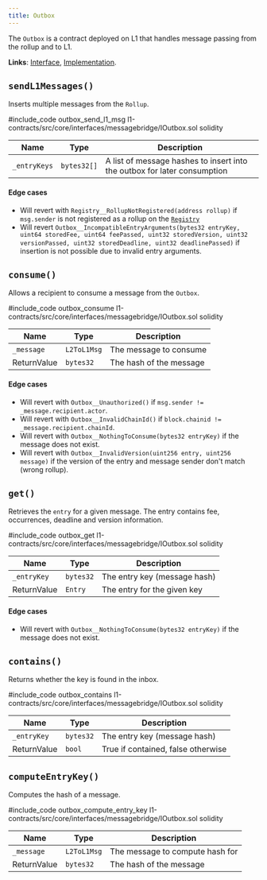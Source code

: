 ```yaml
---
title: Outbox
---
```


The `Outbox` is a contract deployed on L1 that handles message passing from the rollup and to L1.

**Links**: [Interface](https://github.com/AztecProtocol/aztec-packages/blob/master/l1-contracts/src/core/interfaces/messagebridge/IOutbox.sol), [Implementation](https://github.com/AztecProtocol/aztec-packages/blob/master/l1-contracts/src/core/messagebridge/Outbox.sol).

## `sendL1Messages()`

Inserts multiple messages from the `Rollup`.

#include_code outbox_send_l1_msg l1-contracts/src/core/interfaces/messagebridge/IOutbox.sol solidity

| Name           | Type    | Description |
| -------------- | ------- | ----------- |
| `_entryKeys`         | `bytes32[]` | A list of message hashes to insert into the outbox for later consumption |

#### Edge cases

- Will revert with `Registry__RollupNotRegistered(address rollup)` if `msg.sender` is not registered as a rollup on the [`Registry`](./registry.md)
- Will revert `Outbox__IncompatibleEntryArguments(bytes32 entryKey, uint64 storedFee, uint64 feePassed, uint32 storedVersion, uint32 versionPassed, uint32 storedDeadline, uint32 deadlinePassed)` if insertion is not possible due to invalid entry arguments.

## `consume()`

Allows a recipient to consume a message from the `Outbox`.

#include_code outbox_consume l1-contracts/src/core/interfaces/messagebridge/IOutbox.sol solidity


| Name           | Type        | Description |
| -------------- | -------     | ----------- |
| `_message`     | `L2ToL1Msg` | The message to consume |
| ReturnValue    | `bytes32`   | The hash of the message | 

#### Edge cases

- Will revert with `Outbox__Unauthorized()` if `msg.sender != _message.recipient.actor`. 
- Will revert with `Outbox__InvalidChainId()` if `block.chainid != _message.recipient.chainId`.
- Will revert with `Outbox__NothingToConsume(bytes32 entryKey)` if the message does not exist.
- Will revert with `Outbox__InvalidVersion(uint256 entry, uint256 message)` if the version of the entry and message sender don't match (wrong rollup).

## `get()`
Retrieves the `entry` for a given message. The entry contains fee, occurrences, deadline and version information. 

#include_code outbox_get l1-contracts/src/core/interfaces/messagebridge/IOutbox.sol solidity

| Name           | Type        | Description |
| -------------- | -------     | ----------- |
| `_entryKey`    | `bytes32`   | The entry key (message hash) |
| ReturnValue    | `Entry`     | The entry for the given key | 

#### Edge cases
- Will revert with `Outbox__NothingToConsume(bytes32 entryKey)` if the message does not exist.

## `contains()`
Returns whether the key is found in the inbox.

#include_code outbox_contains l1-contracts/src/core/interfaces/messagebridge/IOutbox.sol solidity

| Name           | Type        | Description |
| -------------- | -------     | ----------- |
| `_entryKey`    | `bytes32`   | The entry key (message hash)|
| ReturnValue    | `bool`   | True if contained, false otherwise| 

## `computeEntryKey()`
Computes the hash of a message.

#include_code outbox_compute_entry_key l1-contracts/src/core/interfaces/messagebridge/IOutbox.sol solidity

| Name           | Type        | Description |
| -------------- | -------     | ----------- |
| `_message`     | `L2ToL1Msg` | The message to compute hash for |
| ReturnValue    | `bytes32`   | The hash of the message | 